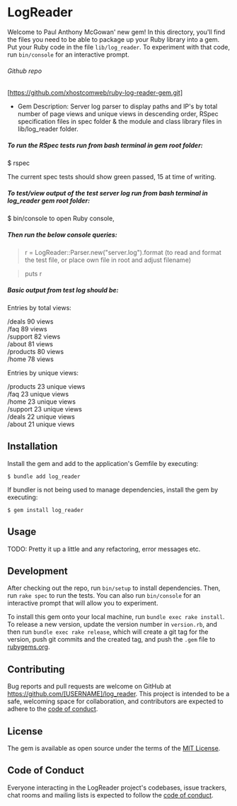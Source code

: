 # LogReader

Welcome to Paul Anthony McGowan' new gem! In this directory, you'll find the files you need to be able to package up your Ruby library into a gem. Put your Ruby code in the file `lib/log_reader`. To experiment with that code, run `bin/console` for an interactive prompt.

###### Github repo 

[https://github.com/xhostcomweb/ruby-log-reader-gem.git]

* Gem Description: Server log parser to display paths and IP's by total number of page views and unique views in descending order, RSpec specification files in spec folder & the module and class library files in lib/log_reader folder. 

##### To run the RSpec tests run from bash terminal in gem root folder:

$ rspec

The current spec tests should show green passed, 15 at time of writing.

##### To test/view output of the test server log run from bash terminal in log_reader gem root folder:

$ bin/console  to open Ruby console,
 
##### Then run the below console queries:

> r = LogReader::Parser.new("server.log").format    (to read and format the test file, or place own file in root and adjust filename)

> puts r

##### Basic output from test log should be:

Entries by total views:

/deals 90 views                                  
/faq 89 views                                    
/support 82 views                                
/about 81 views                                  
/products 80 views                               
/home 78 views                                   
                                                 
Entries by unique views:  
                       
/products 23 unique views                        
/faq 23 unique views                             
/home 23 unique views                            
/support 23 unique views                         
/deals 22 unique views                           
/about 21 unique views     

## Installation

Install the gem and add to the application's Gemfile by executing:

    $ bundle add log_reader

If bundler is not being used to manage dependencies, install the gem by executing:

    $ gem install log_reader

## Usage

TODO: Pretty it up a little and any refactoring, error messages etc.

## Development

After checking out the repo, run `bin/setup` to install dependencies. Then, run `rake spec` to run the tests. You can also run `bin/console` for an interactive prompt that will allow you to experiment.

To install this gem onto your local machine, run `bundle exec rake install`. To release a new version, update the version number in `version.rb`, and then run `bundle exec rake release`, which will create a git tag for the version, push git commits and the created tag, and push the `.gem` file to [rubygems.org](https://rubygems.org).

## Contributing

Bug reports and pull requests are welcome on GitHub at https://github.com/[USERNAME]/log_reader. This project is intended to be a safe, welcoming space for collaboration, and contributors are expected to adhere to the [code of conduct](https://github.com/[USERNAME]/log_reader/blob/master/CODE_OF_CONDUCT.md).

## License

The gem is available as open source under the terms of the [MIT License](https://opensource.org/licenses/MIT).

## Code of Conduct

Everyone interacting in the LogReader project's codebases, issue trackers, chat rooms and mailing lists is expected to follow the [code of conduct](https://github.com/[USERNAME]/log_reader/blob/master/CODE_OF_CONDUCT.md).
